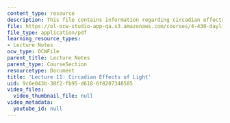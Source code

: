 ```yaml
---
content_type: resource
description: This file contains information regarding circadian effects of light.
file: https://ol-ocw-studio-app-qa.s3.amazonaws.com/courses/4-430-daylighting-spring-2012/9c6e043b30f2fb95d6186f8207348585_MIT4_430S12_lec11.pdf
file_type: application/pdf
learning_resource_types:
- Lecture Notes
ocw_type: OCWFile
parent_title: Lecture Notes
parent_type: CourseSection
resourcetype: Document
title: 'Lecture 11: Circadian Effects of Light'
uid: 9c6e043b-30f2-fb95-d618-6f8207348585
video_files:
  video_thumbnail_file: null
video_metadata:
  youtube_id: null
---
```

